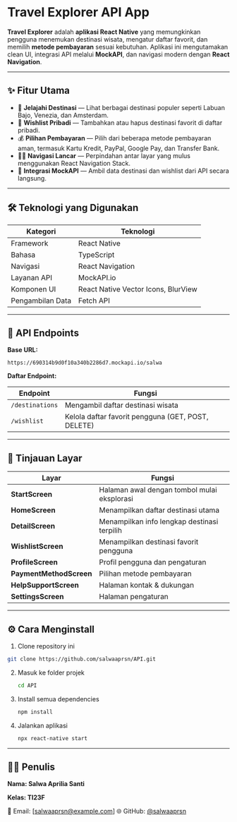 # Travel Explorer API App

**Travel Explorer** adalah **aplikasi React Native** yang memungkinkan pengguna menemukan destinasi wisata, mengatur daftar favorit, dan memilih **metode pembayaran** sesuai kebutuhan. Aplikasi ini mengutamakan clean UI, integrasi API melalui **MockAPI**, dan navigasi modern dengan **React Navigation**.  

---

## ✨ Fitur Utama

* 🌄 **Jelajahi Destinasi** — Lihat berbagai destinasi populer seperti Labuan Bajo, Venezia, dan Amsterdam.  
* 💌 **Wishlist Pribadi** — Tambahkan atau hapus destinasi favorit di daftar pribadi.  
* 💰 **Pilihan Pembayaran** — Pilih dari beberapa metode pembayaran aman, termasuk Kartu Kredit, PayPal, Google Pay, dan Transfer Bank.  
* 🏃‍♂️ **Navigasi Lancar** — Perpindahan antar layar yang mulus menggunakan React Navigation Stack.  
* 🔗 **Integrasi MockAPI** — Ambil data destinasi dan wishlist dari API secara langsung.  

---

## 🛠️ Teknologi yang Digunakan

| Kategori       | Teknologi                             |
| -------------- | ------------------------------------ |
| Framework      | React Native                         |
| Bahasa         | TypeScript                           |
| Navigasi       | React Navigation                     |
| Layanan API    | MockAPI.io                           |
| Komponen UI    | React Native Vector Icons, BlurView  |
| Pengambilan Data | Fetch API                          |

---

## 🔗 API Endpoints

**Base URL:**

```
https://690314b9d0f10a340b2286d7.mockapi.io/salwa
```

**Daftar Endpoint:**

| Endpoint        | Fungsi                                  |
| --------------- | --------------------------------------- |
| `/destinations` | Mengambil daftar destinasi wisata       |
| `/wishlist`     | Kelola daftar favorit pengguna (GET, POST, DELETE) |

---

## 📱 Tinjauan Layar

| Layar                  | Fungsi                                      |
| ---------------------- | ------------------------------------------ |
| **StartScreen**        | Halaman awal dengan tombol mulai eksplorasi |
| **HomeScreen**         | Menampilkan daftar destinasi utama         |
| **DetailScreen**       | Menampilkan info lengkap destinasi terpilih |
| **WishlistScreen**     | Menampilkan destinasi favorit pengguna     |
| **ProfileScreen**      | Profil pengguna dan pengaturan             |
| **PaymentMethodScreen**| Pilihan metode pembayaran                  |
| **HelpSupportScreen**  | Halaman kontak & dukungan                  |
| **SettingsScreen**     | Halaman pengaturan                         |

---

## ⚙️ Cara Menginstall

1.  Clone repository ini  

   ```bash
   git clone https://github.com/salwaaprsn/API.git
   ```
2. Masuk ke folder projek

   ```bash
   cd API
   ```
3. Install semua dependencies

   ```bash
   npm install
   ```
4. Jalankan aplikasi

   ```bash
   npx react-native start
   ```

---

## 👨‍💻 Penulis

**Nama: Salwa Aprilia Santi**

**Kelas: TI23F**

📧 Email: [salwaaprsn@example.com]
🌐 GitHub: [@salwaaprsn](https://github.com/salwaaprsn)
